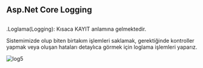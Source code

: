 ## Asp.Net Core Logging 

##
.Loglama(Logging): Kısaca KAYIT anlamına gelmektedir.​

Sistemimizde olup biten birtakım işlemleri saklamak, gerektiğinde kontroller yapmak veya oluşan hataları detaylıca görmek için loglama işlemleri yaparız.

![log5](https://user-images.githubusercontent.com/79447748/221432682-28ae32c8-a28d-441f-9770-32f2995b3c09.png)
